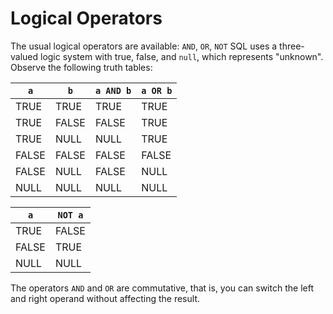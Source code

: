 # Logical Operators

The usual logical operators are available: `AND`, `OR`, `NOT` SQL uses a
three-valued logic system with true, false, and `null`, which represents
"unknown". Observe the following truth tables:

  `a`    |`b`    |`a AND b` |`a OR b`
  -------|-------|----------|--------
  TRUE   |TRUE   |TRUE      |TRUE
  TRUE   |FALSE  |FALSE     |TRUE
  TRUE   |NULL   |NULL      |TRUE
  FALSE  |FALSE  |FALSE     |FALSE
  FALSE  |NULL   |FALSE     |NULL
  NULL   |NULL   |NULL      |NULL

  `a`   |`NOT a`
  ------|-------
  TRUE  |FALSE
  FALSE |TRUE
  NULL  |NULL

The operators `AND` and `OR` are commutative, that is, you can switch
the left and right operand without affecting the result.
